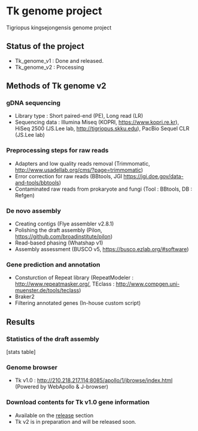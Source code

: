 # Tk genome project
Tigriopus kingsejongensis genome project

## Status of the project
* Tk_genome_v1 : Done and released.
* Tk_genome_v2 : Processing

## Methods of Tk genome v2
### gDNA sequencing
* Library type : Short paired-end (PE), Long read (LR)
* Sequencing data : Illumina Miseq (KOPRI, https://www.kopri.re.kr), HiSeq 2500 (JS.Lee lab, http://tigriopus.skku.edu), PacBio Sequel CLR (JS.Lee lab)

### Preprocessing steps for raw reads
* Adapters and low quality reads removal (Trimmomatic, http://www.usadellab.org/cms/?page=trimmomatic)
* Error correction for raw reads (BBtools, JGI https://jgi.doe.gov/data-and-tools/bbtools)
* Contaminated raw reads from prokaryote and fungi (Tool : BBtools, DB : Refgen)

### De novo assembly
* Creating contigs (Flye assembler v2.8.1)
* Polishing the draft assembly (Pilon, https://github.com/broadinstitute/pilon)
* Read-based phasing (Whatshap v1)
* Assembly assessment (BUSCO v5, https://busco.ezlab.org/#software)

### Gene prediction and annotation
* Consturction of Repeat library (RepeatModeler : http://www.repeatmasker.org/, TEclass : http://www.compgen.uni-muenster.de/tools/teclass)
* Braker2
* Filtering annotated genes (In-house custom script)

## Results
### Statistics of the draft assembly
[stats table]

### Genome browser
* Tk v1.0 : http://210.218.217.114:8085/apollo/1/jbrowse/index.html (Powered by WebApollo & J-browser)

### Download contents for Tk v1.0 gene information
* Available on the [release][release] section
* Tk v2 is in preparation and will be released soon.

[release]: https://github.com/macarima/Tk_genome_project/releases


